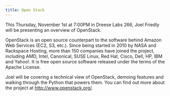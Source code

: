 ```yaml
---
title: Open Stack
---
```

This Thursday, November 1st at 7:00PM in Dreese Labs 266, Joel Friedly will be presenting an overview of OpenStack.

OpenStack is an open source counterpart to the software behind Amazon Web Services (EC2, S3, etc.). Since being started in 2010 by NASA and Rackspace Hosting, more than 150 companies have joined the project, including AMD, Intel, Canonical, SUSE Linux, Red Hat, Cisco, Dell, HP, IBM and Yahoo!. It is free open source software released under the terms of the Apache License.

Joel will be covering a technical view of OpenStack, demoing features and walking through the Python that powers them.  You can find out more about the project at http://www.openstack.org/.
